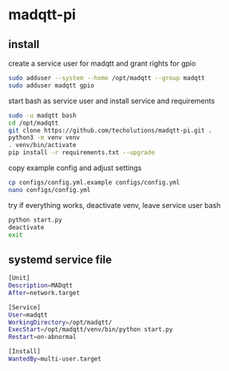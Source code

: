 # madqtt-pi #

## install ##

create a service user for madqtt and grant rights for gpio
```bash
sudo adduser --system --home /opt/madqtt --group madqtt
sudo adduser madqtt gpio
```

start bash as service user and install service and requirements
```bash
sudo -u madqtt bash
cd /opt/madqtt
git clone https://github.com/techolutions/madqtt-pi.git .
python3 -m venv venv
. venv/bin/activate
pip install -r requirements.txt --upgrade
```

copy example config and adjust settings
```bash
cp configs/config.yml.example configs/config.yml
nano configs/config.yml
```

try if everything works, deactivate venv, leave service user bash
```bash
python start.py
deactivate
exit
```

## systemd service file ##
```bash
[Unit]
Description=MADqtt
After=network.target

[Service]
User=madqtt
WorkingDirectory=/opt/madqtt/
ExecStart=/opt/madqtt/venv/bin/python start.py
Restart=on-abnormal

[Install]
WantedBy=multi-user.target

```

